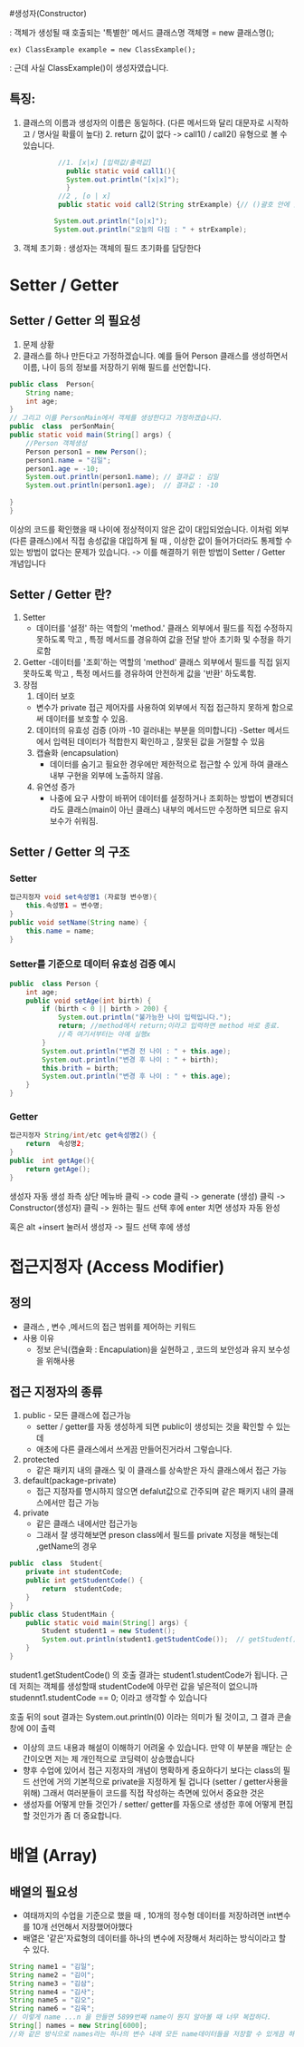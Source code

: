 #생성자(Constructor)

: 객체가 생성될 때 호출되는 '특별한' 메서드
클래스명     객체명  = new    클래스명();

    ex) ClassExample example = new ClassExample();
: 근데 사실 ClassExample()이 생성자였습니다.

## 특징:
1. 클래스의 이름과 생성자의 이름은 동일하다.
            (다른 메서드와 달리 대문자로 시작하고 / 명사일 확률이 높다)
   2. return 값이 없다 -> call1() / call2() 유형으로 볼 수 있습니다.
```java   
            //1. [x|x] [입력값/출력값]
              public static void call1(){
              System.out.println("[x|x]");
              }
            //2 , [o | x]
            public static void call2(String strExample) {// ()괄호 안에 있는 것을 매개변수라 함{

           System.out.println("[o|x]");
           System.out.println("오늘의 다짐 : " + strExample);
```
3. 객체 초기화 : 생성자는 객체의 필드 초기화를 담당한다

# Setter / Getter

## Setter / Getter 의 필요성
1. 문제 상황
2. 클래스를 하나 만든다고 가정하겠습니다. 예를 들어 Person 클래스를 생성하면서 이름, 나이 등의 정보를 저장하기 위해 필드를 선언합니다.
```java
public class  Person{
    String name;
    int age;
}
// 그리고 이를 PersonMain에서 객체를 생성한다고 가정하겠습니다.
public  class  perSonMain{
public static void main(String[] args) {
    //Person 객체생성
    Person person1 = new Person();
    person1.name = "김일";
    person1.age = -10;
    System.out.println(person1.name); // 결과값 : 김일
    System.out.println(person1.age);  // 결과값 : -10
    
}
}
```
이상의 코드를 확인했을 때 나이에 정상적이지 않은 값이 대입되었습니다.
이처럼 외부(다른 클래스)에서 직접 송성값을 대입하게 될 때 , 이상한 값이 들어가더라도 통제할 수 있는 방법이 없다는 문제가 있습니다.
        -> 이를 해결하기 위한 방법이 Setter / Getter 개념입니다
## Setter / Getter 란?
1. Setter
    - 데이터를 '설정' 하는 역할의 'method.' 클래스 외부에서 필드를 직접 수정하지 못하도록 막고 ,
    특정 메서드를 경유하여 값을 전달 받아 초기화 및 수정을 하기로함
2. Getter
   -데이터를 '조회'하는 역할의 'method' 클래스 외부에서 필드를 직접 읽지 못하도록 막고 , 특정 메서드를 경유하여 안전하게 값을 '반환' 하도록함.
3. 장점
   1. 데이터 보호
     - 변수가 private 접근 제어자를 사용하여 외부에서 직접 접근하지 못하게 함으로써 데이터를 보호할 수 있음.
   2. 데이터의 유효성 검증 (아까 -10 걸러내는 부분을 의미합니다)
       -Setter 메서드에서 입력된 데이터가 적합한지 확인하고 , 잘못된 값을 거절할 수 있음
   3. 캡슐화 (encapsulation)
      - 데이터를 숨기고 필요한 경우에만 제한적으로 접근할 수 있게 하여 클래스 내부 구현을 외부에 노출하지 않음.
   4. 유연성 증가
      - 나중에 요구 사항이 바뀌어 데이터를 설정하거나 조회하는 방법이 변경되더라도 클래스(main이 아닌 클래스) 내부의 메서드만 수정하면 되므로
                유지보수가 쉬워짐.
## Setter / Getter 의 구조
### Setter

```java
접근지정자 void set속성명1 (자료형 변수명){
    this.속성명1 = 변수명;
}
public void setName(String name) {
    this.name = name;
}
```

### Setter를 기준으로 데이터 유효성 검증 예시
```java
public  class Person {
    int age;
    public void setAge(int birth) {
        if (birth < 0 || birth > 200) {
            System.out.println("불가능한 나이 입력입니다.");
            return; //method에서 return;이라고 입력하면 method 바로 종료.        
            //즉 여기서부터는 아예 실행x
        }
        System.out.println("변경 전 나이 : " + this.age);
        System.out.println("변경 후 나이 : " + birth);
        this.brith = birth;
        System.out.println("변경 후 나이 : " + this.age);
    }
}

```

### Getter

```java
접근지정자 String/int/etc get속성명2() {
    return  속성명2;
}
public  int getAge(){
    return getAge();
}
```

생성자 자동 생성
좌측 상단 메뉴바 클릭 -> code 클릭 -> generate (생성) 클릭 
-> Constructor(생성자) 클릭 -> 원하는 필드 선택 후에 enter 치면 생성자 자동 완성

혹은 
alt +insert 눌러서 생성자 -> 필드 선택 후에 생성

# 접근지정자 (Access Modifier)

## 정의
- 클래스 , 변수 ,메서드의 접근 범위를 제어하는 키워드
- 사용 이유
  - 정보 은닉(캡슐화 : Encapulation)을 실현하고 , 코드의 보안성과 유지 보수성을 위해사용
## 접근 지정자의 종류
1. public - 모든 클래스에 접근가능
    - setter / getter를 자동 생성하게 되면 public이 생성되는 것을 확인할 수 있는데 
    - 애초에 다른 클래스에서 쓰게끔 만들어진거라서 그렇습니다.
2. protected 
   - 같은 패키지 내의 클래스 및 이 클래스를 상속받은 자식 클래스에서 접근 가능
3. default(package-private)
    - 접근 지정자를 명시하지 않으면 defalut값으로 간주되며 같은 패키지 내의 클래스에서만 접근 가능
4. private
    - 같은 클래스 내에서만 접근가능
    - 그래서 잘 생각해보면 preson class에서 필드를 private 지정을 해둿는데 ,getName의 경우
```java
public  class  Student{
    private int studentCode;
    public int getStudentCode() {
        return  studentCode;
    }
}
public class StudentMain {
    public static void main(String[] args) {
        Student student1 = new Student();
        System.out.println(student1.getStudentCode());  // getStudent() 실행
    }
}
```
student1.getStudentCode() 의 호출 결과는 student1.studentCode가 됩니다.
근데 저희는 객체를 생성할때 studentCode에 아무런 값을 넣은적이 없으니까
studennt1.studentCode == 0; 이라고 생각할 수 있습니다

호출 뒤의 sout 결과는 System.out.println(0) 이라는 의미가 될 것이고,
그 결과 콘솔창에 0이 출력

- 이상의 코드 내용과 해설이 이해하기 어려울 수 있습니다. 
    만약 이 부분을 깨닫는 순간이오면 저는 제 개인적으로 코딩력이 상승했습니다
- 향후 수업에 있어서 접근 지정자의 개념이 명확하게 중요하다기 보다는 class의 필드 선언에 거의 기본적으로
    private을 지정하게 될 겁니다 (setter / getter사용을 위해)
그래서 여러분들이 코드를 직접 작성하는 측면에 있어서 중요한 것은 
- 생성자를 어떻게 만들 것인가 / setter/ getter를 자동으로 생성한 후에 어떻게 편집할 것인가가 좀 더 중요합니다.

# 배열 (Array)

## 배열의 필요성
- 여태까지의 수업을 기준으로 했을 때 , 10개의 정수형 데이터를 저장하려면 int변수를 10개 선언해서 저장했어야했다
- 배열은 '같은'자료형의 데이터를 하나의 변수에 저장해서 처리하는 방식이라고 할 수 있다.
```java
String name1 = "김일";
String name2 = "김이";
String name3 = "김삼";
String name4 = "김사";
String name5 = "김오";
String name6 = "김육";
// 이렇게 name ...n 을 만들면 5899번째 name이 뭔지 알아볼 때 너무 복잡하다.
String[] names = new String[6000];
//와 같은 방식으로 names라는 하나의 변수 내에 모든 name데이터들을 저장할 수 있게끔 하는 것이 '배열'
```

